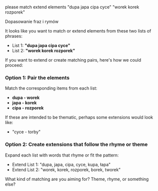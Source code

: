 please match extend elements "dupa japa cipa cyce" "worek korek rozporek" 

Dopasowanie fraz i rymów

It looks like you want to match or extend elements from these two lists of phrases:

- List 1: **"dupa japa cipa cyce"**  
- List 2: **"worek korek rozporek"**  

If you want to extend or create matching pairs, here's how we could proceed:  

### Option 1: Pair the elements  
Match the corresponding items from each list:  
- **dupa - worek**  
- **japa - korek**  
- **cipa - rozporek**

If these are intended to be thematic, perhaps some extensions would look like:
- "cyce - torby"  

### Option 2: Create extensions that follow the rhyme or theme  
Expand each list with words that rhyme or fit the pattern:  
- Extend List 1: "dupa, japa, cipa, cyce, kupa, łapa"  
- Extend List 2: "worek, korek, rozporek, borek, tworek"  

What kind of matching are you aiming for? Theme, rhyme, or something else?
